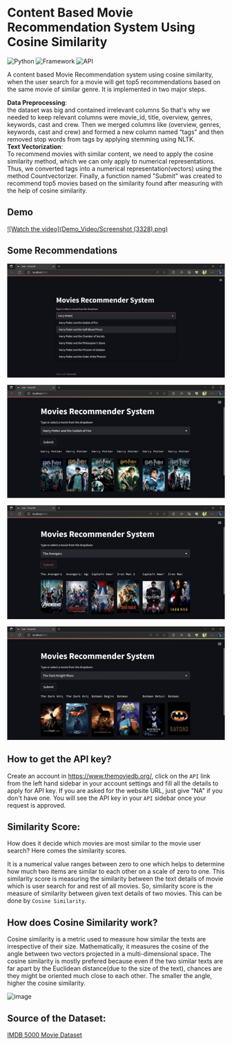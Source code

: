 # Content Based Movie Recommendation System Using Cosine Similarity

![Python](https://img.shields.io/badge/Python-3.8-blueviolet)
![Framework](https://img.shields.io/badge/Framework-Streamlit-red)
![API](https://img.shields.io/badge/API-TMDB-fcba03)



<!-- Description -->
A content based Movie Recommendation system using cosine similarity, when the user search for a movie will get top5 recommendations based on the same movie of similar genre. It is implemented in two major steps.

**Data Preprocessing**:<br> 
the dataset was big and contained irrelevant columns So that's why we needed to keep relevant columns were movie_id, title, overview, genres, keywords, cast and crew. Then we merged columns like (overview, genres, keywords, cast and crew) and formed a new column named “tags” and then removed stop words from tags by applying stemming using NLTK.  
**Text Vectorization**:<br>
To recommend movies with similar content, we need to apply the cosine similarity method, which we can only apply to numerical representations. Thus, we converted tags into a numerical representation(vectors) using the method Countvectorizer. Finally, a function named "Submit" was created to recommend top5 movies based on the similarity found after measuring with the help of cosine similarity. 



## Demo
[![Watch the video](Demo_Video/Screenshot (3328).png)](https://github.com/rishav197/Movies-Recommendation-System/issues/1#issue-1756343170)




## Some Recommendations
![image-1](https://github.com/rishav197/Movies-Recommendation-System/blob/main/Recommendations/img1.png.jpg)

![image-2](https://github.com/rishav197/Movies-Recommendation-System/blob/main/Recommendations/img2.png.jpg)

![image-3](https://github.com/rishav197/Movies-Recommendation-System/blob/main/Recommendations/img3.png.jpg)

![image-4](https://github.com/rishav197/Movies-Recommendation-System/blob/main/Recommendations/img4.png.jpg)



## How to get the API key?
Create an account in https://www.themoviedb.org/, click on the `API` link from the left hand sidebar in your account settings and fill all the details to apply for API key. If you are asked for the website URL, just give "NA" if you don't have one. You will see the API key in your `API` sidebar once your request is approved.



## Similarity Score:
How does it decide which movies are most similar to the movie user search? Here comes the similarity scores.

It is a numerical value ranges between zero to one which helps to determine how much two items are similar to each other on a scale of zero to one. This similarity score is measuring the similarity between the text details of movie which is user search for and rest of all movies. So, similarity score is the measure of similarity between given text details of two movies. This can be done by `Cosine Similarity`.


## How does Cosine Similarity work?
Cosine similarity is a metric used to measure how similar the texts are irrespective of their size. Mathematically, it measures the cosine of the angle between two vectors projected in a multi-dimensional space. The cosine similarity is mostly prefered because even if the two similar texts are far apart by the Euclidean distance(due to the size of the text), chances are they might be oriented much close to each other. The smaller the angle, higher the cosine similarity.

![image](https://miro.medium.com/v2/resize:fit:1400/1*IhpY-6LYV75983THCpWo-w.png)



## Source of the Dataset:
[IMDB 5000 Movie Dataset](https://www.kaggle.com/datasets/tmdb/tmdb-movie-metadata?select=tmdb_5000_movies.csv)